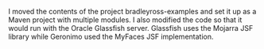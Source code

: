 I moved the contents of the project bradleyross-examples and set it up as
 a Maven project with multiple modules.  I also modified the code so that it
would run with the Oracle Glassfish server.  Glassfish uses the Mojarra JSF library
while Geronimo used the MyFaces JSF implementation.